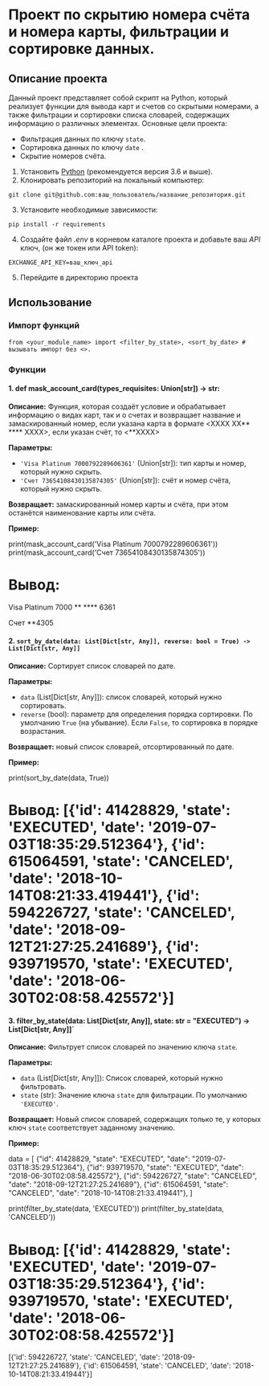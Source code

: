 # Проект по скрытию номера счёта и номера карты, фильтрации и сортировке данных.

## Описание проекта

Данный проект представляет собой скрипт на Python, который реализует функции для вывода карт и счетов со скрытыми номерами, а также фильтрации и сортировки списка словарей, содержащих информацию о различных элементах. Основные цели проекта:

- Фильтрация данных по ключу `state`.
- Сортировка данных по ключу `date` .
- Скрытие номеров счёта.

1. Установить [Python](https://www.python.org/downloads/) (рекомендуется версия 3.6 и выше).
2. Клонировать репозиторий на локальный компьютер:
```
git clone git@github.com:ваш_пользователь/название_репозитория.git
```
3. Установите необходимые зависимости:
```
pip install -r requirements
```
4. Создайте файл *.env* в корневом каталоге проекта и добавьте ваш *API* ключ, (он же токен или API token):
```commandline
EXCHANGE_API_KEY=ваш_ключ_api
```
5. Перейдите в директорию проекта

## Использование

### Импорт функций

```
from <your_module_name> import <filter_by_state>, <sort_by_date> # вызывать импорт без <>.
```
### Функции

#### 1. def mask_account_card(types_requisites: Union[str]) -> str:

**Описание:** Функция, которая создаёт условие и обрабатывает информацию о видах карт, так и о 
                счетах и возвращает название и замаскированный номер, если указана карта 
                в формате  <type> <XXXX XX** **** XXXX>, 
                если указан счёт, то <type> <**XXXX>

**Параметры:**

- `'Visa Platinum 7000792289606361'` (Union[str]): тип карты и номер, который нужно скрыть.
- `'Счет 73654108430135874305'` (Union[str]): счёт и номер счёта, который нужно скрыть.

**Возвращает:** замаскированный номер карты и счёта, при этом останётся наименование карты или счёта.

**Пример:**

print(mask_account_card('Visa Platinum 7000792289606361'))
print(mask_account_card('Счет 73654108430135874305'))

# Вывод: 

Visa Platinum 7000 ** **** 6361  

Счет **4305


#### 2. `sort_by_date(data: List[Dict[str, Any]], reverse: bool = True) -> List[Dict[str, Any]]`

**Описание:** Сортирует список словарей по дате.

**Параметры:**

- `data` (List[Dict[str, Any]]): список словарей, который нужно сортировать.
- `reverse` (bool): параметр для определения порядка сортировки. По умолчанию `True` (на убывание). Если `False`, то сортировка в порядке возрастания.

**Возвращает:** новый список словарей, отсортированный по дате.

**Пример:**

print(sort_by_date(data, True))

# Вывод: [{'id': 41428829, 'state': 'EXECUTED', 'date': '2019-07-03T18:35:29.512364'}, {'id': 615064591, 'state': 'CANCELED', 'date': '2018-10-14T08:21:33.419441'}, {'id': 594226727, 'state': 'CANCELED', 'date': '2018-09-12T21:27:25.241689'}, {'id': 939719570, 'state': 'EXECUTED', 'date': '2018-06-30T02:08:58.425572'}]

#### 3. filter_by_state(data: List[Dict[str, Any]], state: str = "EXECUTED") -> List[Dict[str, Any]]`

**Описание:** Фильтрует список словарей по значению ключа `state`.

**Параметры:**

- `data` (List[Dict[str, Any]]): Список словарей, который нужно фильтровать.
- `state` (str): Значение ключа `state` для фильтрации. По умолчанию `'EXECUTED'`.

**Возвращает:** Новый список словарей, содержащих только те, у которых ключ `state` соответствует заданному значению.

**Пример:**

data = [
{"id": 41428829, "state": "EXECUTED", "date": "2019-07-03T18:35:29.512364"},
{"id": 939719570, "state": "EXECUTED", "date": "2018-06-30T02:08:58.425572"},
{"id": 594226727, "state": "CANCELED", "date": "2018-09-12T21:27:25.241689"},
{"id": 615064591, "state": "CANCELED", "date": "2018-10-14T08:21:33.419441"},
]

print(filter_by_state(data, 'EXECUTED'))
print(filter_by_state(data, 'CANCELED'))

# Вывод: [{'id': 41428829, 'state': 'EXECUTED', 'date': '2019-07-03T18:35:29.512364'}, {'id': 939719570, 'state': 'EXECUTED', 'date': '2018-06-30T02:08:58.425572'}]
[{'id': 594226727, 'state': 'CANCELED', 'date': '2018-09-12T21:27:25.241689'}, {'id': 615064591, 'state': 'CANCELED', 'date': '2018-10-14T08:21:33.419441'}]    
